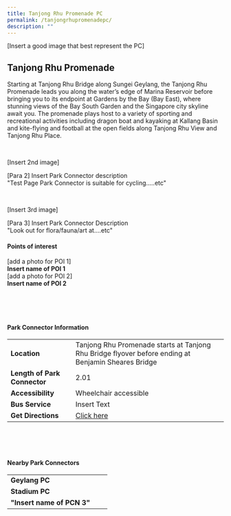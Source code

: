 ```yaml
---
title: Tanjong Rhu Promenade PC
permalink: /tanjongrhupromenadepc/
description: ""
---
```

[Insert a good image that best represent the PC]

## Tanjong Rhu Promenade

Starting at Tanjong Rhu Bridge along Sungei Geylang, the Tanjong Rhu Promenade leads you along the water’s edge of Marina Reservoir before bringing you to its endpoint at Gardens by the Bay (Bay East), where stunning views of the Bay South Garden and the Singapore city skyline await you. The promenade plays host to a variety of sporting and recreational activities including dragon boat and kayaking at Kallang Basin and kite-flying and football at the open fields along Tanjong Rhu View and Tanjong Rhu Place.

<br>

[Insert 2nd image]

[Para 2] Insert Park Connector description <br>
"Test Page Park Connector is suitable for cycling.....etc"

<br>

[Insert 3rd image]

[Para 3] Insert Park Connector Description <br>
"Look out for flora/fauna/art at....etc"

#### Points of interest

[add a photo for POI 1]
<br>
**Insert name of POI 1**
<br>
[add a photo for POI 2]
<br>
**Insert name of POI 2**

<br>
<br>
<br>

#### Park Connector Information
|  |  |  |
| -------- | -------- | -------- |
| **Location** | Tanjong Rhu Promenade starts at Tanjong Rhu Bridge flyover before ending at Benjamin Sheares Bridge |  |
| **Length of Park Connector** | 2.01   |  |
| **Accessibility** | Wheelchair accessible | |
| **Bus Service** | Insert Text | |
| **Get Directions** | [Click here](http://www.onemap.gov.sg/main/v2/?lat=1.29829539735644&amp;lng=103.870953794757) | |

<br>
<br>
<br>	

#### Nearby Park Connectors
|   |  |  |
| -------- | -------- | -------- |
| **Geylang PC** | | |
| **Stadium PC** | | |
| **"Insert name of PCN 3"** | | |